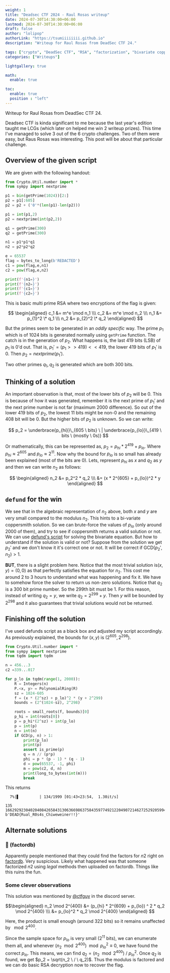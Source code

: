 ```yaml
---
weight: 1
title: "Deadsec CTF 2024 - Raul Rosas writeup"
date: 2024-07-30T14:30:00+06:00
lastmod: 2024-07-30T14:30:00+06:00
draft: false
author: "lolipop"
authorLink: "https://tsumiiiiiiii.github.io"
description: "Writeup for Raul Rosas from DeadSec CTF 24."

tags: ["crypto", "DeadSec CTF", "RSA", "factorization", "bivariate coppersmith", "english"]
categories: ["Writeups"]

lightgallery: true

math:
  enable: true

toc:
  enable: true
  position : "left"
---
```


Writeup for Raul Rosas from DeadSec CTF 24.


<!--more-->

Deadsec CTF is kinda significant to me because the last year's edition taught me LCGs (which later on helped me win 2 writeup prizes). This time I've managed to solve 
3 out of the 6 crypto challenges. Two of them were easy, but Raus Rosas was interesting. This post will be about that particular challenge.

## Overview of the given script

We are given with the following handout:

```python
from Crypto.Util.number import * 
from sympy import nextprime

p1 = bin(getPrime(1024))[2:]
p2 = p1[:605]
p2 = p2 + ('0'*(len(p1)-len(p2)))

p1 = int(p1,2)
p2 = nextprime(int(p2,2))

q1 = getPrime(300)
q2 = getPrime(300)

n1 = p1*p1*q1 
n2 = p2*p2*q2 

e = 65537 
flag = bytes_to_long(b'REDACTED')
c1 = pow(flag,e,n1)
c2 = pow(flag,e,n2)

print(f'{n1=}')
print(f'{n2=}')
print(f'{c1=}')
print(f'{c2=}')
```

This is basic multi prime RSA where two encryptions of the flag is given:

$$
\begin{aligned}
c_1 &= m^e \mod n_1 \\\
c_2 &= m^e \mod n_2 \\\
n_1 &= p_{1}^2 \* q_1 \\\
n_2 &= p_{2}^2 \* q_2
\end{aligned}
$$

But the primes seem to be generated in an *oddly specific* way.  The prime $p_1$ which is of $1024$ bits is generated normally using `getPrime` function. The catch is in the generation of $p_2$.  What happens is, the last $419$ bits (LSB) of $p_1$ is 0'd out. That is, $p_1' = (p_1 >> 419) << 419$, the lower $419$ bits of $p_1'$ is $0$. Then $p_2 = nextprime(p_1')$.  

Two other primes $q_1, q_2$ is generated which are both $300$ bits.

## Thinking of a solution

An important observation is that, most of the lower bits of $p_2$ will be $0$. This is because of how it was generated, remember it is the next prime of $p_1'$ and the next prime number is not far (maximum $2000$ difference). So out of the lower $419$ bits of $p_2$, the lowest $11$ bits might be non-$0$ and the remaining $408$ bit will be $0$. But the higher bits of $p_2$ is unknown. So we can write:

$$
p_2 = \underbrace{p_{hi}}\_{605 \ bits} \  | \underbrace{p_{lo}}\_{419 \ bits \ (mostly \ 0s)} 
$$

Or mathematically, this can be represented as, $p_2 = p_{hi} * 2^{419} + p_{lo}$. Where $p_{hi} \approx 2^{605}$ and $p_{lo} \approx 2^{11}$. Now why the bound for $p_{lo}$ is so small has already been explained (most of the bits are $0$). Lets, represent $p_{hi}$ as $x$ and $q_2$ as $y$ and then we can write $n_2$ as follows:

$$
\begin{aligned}
n_2 &= p_2^2 * q_2 \\\
    &= (x * 2^{605} + p_{lo})^2 * y 
\end{aligned}
$$

## `defund` for the win

We see that in the algebraic representation of $n_2$ above, both $x$ and $y$ are very small compared to the modulus $n_2$. This hints to a bi-variate coppersmith solution. So we can brute-force the values of $p_{lo}$ (only around $2000$ of them), and try to see if coppersmith returns a valid solution or not.  We can use [defund's script](https://github.com/defund/coppersmith) for solving the bivariate equation. But how to understand if the solution is valid or not? Suppose from the solution we get $p_2'$ and we don't know it it's correct one or not.  It will be correct if $\text{GCD}(p_2', n_2) > 1$. 

**BUT**, there is a slight problem here. Notice that the most trivial solution is$(x, y) = (0, 0)$ as that perfectly satisfies the equation for $n_2$.  This cost me around 2 to 3 hours to understand what was happening and fix it. We have to somehow force the solver to return us non-zero solutions. Notice that $q_2$ is a $300$ bit prime number. So the $299$th bit must be $1$. For this reason, instead of writing $q_2 = y$, we write $q_2 = 2^{299} + y$. Then $y$ will be bounded by $2^{298}$ and it also guarantees that trivial solutions would not be returned. 

## Finishing off the solution

I've used defunds script as a black box and adjusted my script accordingly. As previously explained, the bounds for $(x, y)$ is $(2^{605}, 2^{298})$. 

```python
from Crypto.Util.number import *
from sympy import nextprime
from tqdm import tqdm

n = 456...3
c2 =339...017

for p_lo in tqdm(range(1, 2000)):
    R = Integers(n)
    P.<x, y> = PolynomialRing(R)
    sz = 1024-605
    f = (x * (2^sz) + p_lo)^2 * (y + 2^299)
    bounds = (2^(1024-sz), 2^298)

    roots = small_roots(f, bounds)[0]
    p_hi = int(roots[0])
    p = p_hi*(2^sz) + int(p_lo)
    p = int(p)
    n = int(n)
    if GCD(p, n) > 1:
        print(p_lo)
        print(p)
        assert is_prime(p)
        q = n // (p*p)
        phi = p * (p - 1) * (q - 1)
        d = pow(65537, -1, phi)
        m = pow(c2, d, n)
        print(long_to_bytes(int(m)))
        break
```

This returns

```shell
  7%|▋         | 134/1999 [01:43<23:54,  1.30it/s]

135
166292923040204084265843130636698637584359774921220490721462725292059948122441620862133604226598302739069191920030887836407496935178966085862511815981684351701520622219816752182249648058443547518074081342679902265863213271998193281562912084447381292514071508413273157158843445022146713567281397262106520191111
b'DEAD{Rual_R0s4s_Chiweweiner!!}'
```

## Alternate solutions

### 🧀 (factordb)

Apparently people mentioned that they could find the factors for $n2$ right on [factordb](https://factordb.com). Very suspicious. Likely what happened was that someone factorized $n2$ using *legal* methods then uploaded on factordb. Things like this ruins the fun.

### Some clever observations

This solution was mentioned by [@ctfguy](ctfguy.github.io) in the discord server. 

$$\begin{aligned}
n_2 \mod 2^{400} &= (p_{hi} * 2^{609} + p_{lo}) ^ 2 * q_2 \mod 2^{400} \\\
			   &= p_{lo}^2 * q_2 \mod 2^{400}
\end{aligned}
$$

Here, the product is  small enough (around $322$ bits) so it remains unaffected by $\mod 2^{400}$. 

Since the sample space for $p_{lo}$ is very small ($2^{11}$ bits), we can enumerate them all, and whenever $(n_2 \mod 2^{400}) \mod p_{lo}^2 \equiv 0$, we have found the correct $p_{lo}$. This means, we can find $q_2 = (n_2 \mod 2^{400}) \ / \ p_{lo}^2$.  Once $q_2$ is found, we get $p_2 = \sqrt(n_2 \ / \ q_2)$. Thus the modulus is factored and we can do basic RSA decryption now to recover the flag.

                                                                                          
